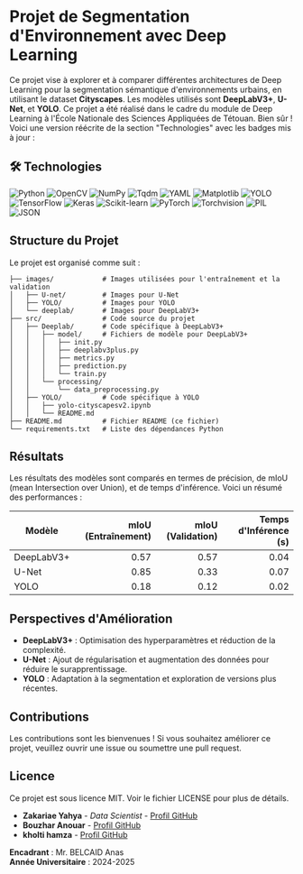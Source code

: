 # Projet de Segmentation d'Environnement avec Deep Learning

Ce projet vise à explorer et à comparer différentes architectures de Deep Learning pour la segmentation sémantique d'environnements urbains, en utilisant le dataset **Cityscapes**. Les modèles utilisés sont **DeepLabV3+**, **U-Net**, et **YOLO**. Ce projet a été réalisé dans le cadre du module de Deep Learning à l'École Nationale des Sciences Appliquées de Tétouan.
Bien sûr ! Voici une version réécrite de la section "Technologies" avec les badges mis à jour :

## 🛠 Technologies

![Python](https://img.shields.io/badge/Python-3.12+-blue)
![OpenCV](https://img.shields.io/badge/OpenCV-Image%20Processing-green)
![NumPy](https://img.shields.io/badge/NumPy-Numerical%20Operations-blue)
![Tqdm](https://img.shields.io/badge/Tqdm-Progress%20Bar-orange)
![YAML](https://img.shields.io/badge/YAML-Data%20Serialization-yellow)
![Matplotlib](https://img.shields.io/badge/Matplotlib-Visualization-red)
![YOLO](https://img.shields.io/badge/YOLO-Object%20Detection-purple)
![TensorFlow](https://img.shields.io/badge/TensorFlow-Machine%20Learning-orange)
![Keras](https://img.shields.io/badge/Keras-Deep%20Learning-red)
![Scikit-learn](https://img.shields.io/badge/Scikit--learn-Machine%20Learning-blue)
![PyTorch](https://img.shields.io/badge/PyTorch-Deep%20Learning-orange)
![Torchvision](https://img.shields.io/badge/Torchvision-Computer%20Vision-green)
![PIL](https://img.shields.io/badge/PIL-Image%20Manipulation-blue)
![JSON](https://img.shields.io/badge/JSON-Data%20Manipulation-yellow)

## Structure du Projet

Le projet est organisé comme suit :
```
├── images/            # Images utilisées pour l'entraînement et la validation
│   ├── U-net/         # Images pour U-Net
│   ├── YOLO/          # Images pour YOLO
│   └── deeplab/       # Images pour DeepLabV3+
├── src/               # Code source du projet
│   ├── Deeplab/       # Code spécifique à DeepLabV3+
│   │   ├── model/     # Fichiers de modèle pour DeepLabV3+
│   │   │   ├── init.py
│   │   │   ├── deeplabv3plus.py
│   │   │   ├── metrics.py
│   │   │   ├── prediction.py
│   │   │   └── train.py
│   │   └── processing/
│   │       └── data_preprocessing.py
│   ├── YOLO/          # Code spécifique à YOLO
│   │   ├── yolo-cityscapesv2.ipynb
│   │   └── README.md
├── README.md          # Fichier README (ce fichier)
└── requirements.txt   # Liste des dépendances Python
```


## Résultats

Les résultats des modèles sont comparés en termes de précision, de mIoU (mean Intersection over Union), et de temps d'inférence. Voici un résumé des performances :

| Modèle | mIoU (Entraînement) | mIoU (Validation) | Temps d'Inférence (s) |
|--------|--------------------:|------------------:|---------------------:|
| DeepLabV3+ | 0.57 | 0.57 | 0.04 |
| U-Net | 0.85 | 0.33 | 0.07 |
| YOLO | 0.18 | 0.12 | 0.02 |

## Perspectives d'Amélioration

- **DeepLabV3+** : Optimisation des hyperparamètres et réduction de la complexité.
- **U-Net** : Ajout de régularisation et augmentation des données pour réduire le surapprentissage.
- **YOLO** : Adaptation à la segmentation et exploration de versions plus récentes.

## Contributions

Les contributions sont les bienvenues ! Si vous souhaitez améliorer ce projet, veuillez ouvrir une issue ou soumettre une pull request.

## Licence

Ce projet est sous licence MIT. Voir le fichier LICENSE pour plus de détails.
* **Zakariae Yahya** - *Data Scientist* - [Profil GitHub](https://github.com/zakariaeyahya)
* **Bouzhar Anouar** - [Profil GitHub](https://www.linkedin.com/in/anouar-bouzhar-992519287/)
* **kholti hamza** - [Profil GitHub](https://www.linkedin.com/in/hamza-kholti-075288209/)

**Encadrant** : Mr. BELCAID Anas  
**Année Universitaire** : 2024-2025
